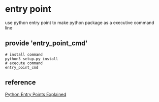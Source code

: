 # entry point 
use python entry point to make python package as a executive command line

## provide 'entry_point_cmd'
```shell script
# install command 
python3 setup.py install 
# execute command 
entry_point_cmd
```

## reference
[Python Entry Points Explained](https://amir.rachum.com/blog/2017/07/28/python-entry-points/)